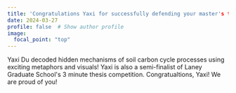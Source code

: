 ```yaml
---
title: 'Congratulations Yaxi for successfully defending your master's thesis'
date: 2024-03-27
profile: false  # Show author profile
image:
  focal_point: "top"
---
```


Yaxi Du decoded hidden mechanisms of soil carbon cycle processes using exciting metaphors and visuals! Yaxi is also a semi-finalist of Laney Graduate School's 3 minute thesis competition. Congratualtions, Yaxi! We are proud of you!
